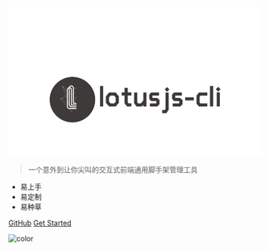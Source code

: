 <!-- _coverpage.md -->

![logo](_media/logo.svg)

<!-- # lotusjs-cli <small>0.0.17</small> -->

> 一个意外到让你尖叫的交互式前端通用脚手架管理工具

* 易上手
* 易定制
* 易种草

[GitHub](https://github.com/Fantasy9527/lotusjs-cli)
[Get Started](#lotus-cli)
<!-- 背景色 -->

![color](#daffb3)